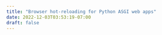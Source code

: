 ```yaml
---
title: "Browser hot-reloading for Python ASGI web apps"
date: 2022-12-03T03:53:19-07:00
draft: false
---
```

